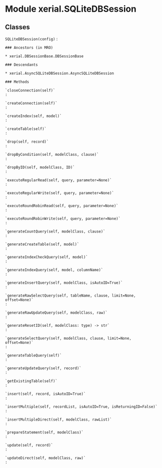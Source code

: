 Module xerial.SQLiteDBSession
=============================

Classes
-------

`SQLiteDBSession(config)`
:   

    ### Ancestors (in MRO)

    * xerial.DBSessionBase.DBSessionBase

    ### Descendants

    * xerial.AsyncSQLiteDBSession.AsyncSQLiteDBSession

    ### Methods

    `closeConnection(self)`
    :

    `createConnection(self)`
    :

    `createIndex(self, model)`
    :

    `createTable(self)`
    :

    `drop(self, record)`
    :

    `dropByCondition(self, modelClass, clause)`
    :

    `dropByID(self, modelClass, ID)`
    :

    `executeRegularRead(self, query, parameter=None)`
    :

    `executeRegularWrite(self, query, parameter=None)`
    :

    `executeRoundRobinRead(self, query, parameter=None)`
    :

    `executeRoundRobinWrite(self, query, parameter=None)`
    :

    `generateCountQuery(self, modelClass, clause)`
    :

    `generateCreateTable(self, model)`
    :

    `generateIndexCheckQuery(self, model)`
    :

    `generateIndexQuery(self, model, columnName)`
    :

    `generateInsertQuery(self, modelClass, isAutoID=True)`
    :

    `generateRawSelectQuery(self, tableName, clause, limit=None, offset=None)`
    :

    `generateRawUpdateQuery(self, modelClass, raw)`
    :

    `generateResetID(self, modelClass: type) ‑> str`
    :

    `generateSelectQuery(self, modelClass, clause, limit=None, offset=None)`
    :

    `generateTableQuery(self)`
    :

    `generateUpdateQuery(self, record)`
    :

    `getExistingTable(self)`
    :

    `insert(self, record, isAutoID=True)`
    :

    `insertMultiple(self, recordList, isAutoID=True, isReturningID=False)`
    :

    `insertMultipleDirect(self, modelClass, rawList)`
    :

    `prepareStatement(self, modelClass)`
    :

    `update(self, record)`
    :

    `updateDirect(self, modelClass, raw)`
    :